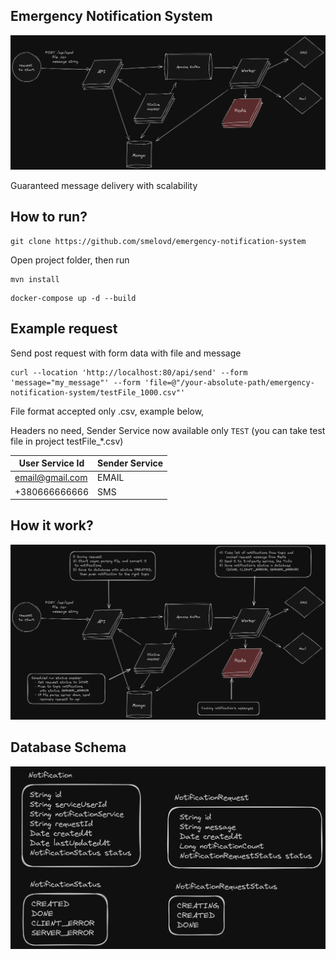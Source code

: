Emergency Notification System
-
![image](architecture.png)

Guaranteed message delivery with scalability

How to run?
-

```
git clone https://github.com/smelovd/emergency-notification-system
```
Open project folder, then run 
```
mvn install
```
```
docker-compose up -d --build
```
Example request
-

Send post request with form data with file and message
```
curl --location 'http://localhost:80/api/send' --form 'message="my_message"' --form 'file=@"/your-absolute-path/emergency-notification-system/testFile_1000.csv"'
```
File format accepted only .csv, example below, </br>

Headers no need, Sender Service now available only `TEST` (you can take test file in project testFile_*.csv)

| User Service Id | Sender Service |
| -------------   | -------------  |
| email@gmail.com | EMAIL          |
| +380666666666   | SMS            |


How it work?
-
![image](explain-architecture.png)


Database Schema
-
![image](schema.png)
